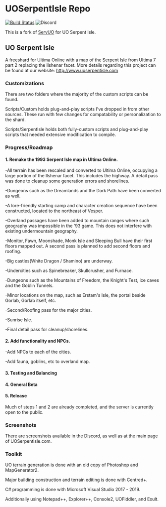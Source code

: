 # UOSerpentIsle Repo

[![Build Status](https://travis-ci.org/highchloride/UOSerpentIsle.svg?branch=master)](https://travis-ci.org/highchloride/UOSerpentIsle)
![Discord](https://img.shields.io/discord/488143790557626378.svg)

This is a fork of [ServUO](https://github.com/ServUO/ServUO) for UO Serpent Isle.

## UO Serpent Isle

A freeshard for Ultima Online with a map of the Serpent Isle from Ultima 7 part 2 replacing the Ilshenar facet. More details regarding this project can be found at our website: http://www.uoserpentisle.com

### Customizations

There are two folders where the majority of the custom scripts can be found. 

Scripts/Custom holds plug-and-play scripts I've dropped in from other sources. These run with few changes for compatability or personalization to the shard.

Scripts/SerpentIsle holds both fully-custom scripts and plug-and-play scripts that needed extensive modification to compile. 

### Progress/Roadmap

#### 1. Remake the 1993 Serpent Isle map in Ultima Online.
  
  -All terrain has been rescaled and converted to Ultima Online, occupying a large portion of the Ilshenar facet. This includes the highway. A detail pass was done to cleanup some generation errors and shorelines.
  
  -Dungeons such as the Dreamlands and the Dark Path have been converted as well.
  
  -A lore-friendly starting camp and character creation sequence have been constructed, located to the northeast of Vesper.
  
  -Overland passages have been added to mountain ranges where such geography was impossible in the '93 game. This does not interfere with existing undermountain geography.
  
  -Monitor, Fawn, Moonshade, Monk Isle and Sleeping Bull have their first floors mapped out. A second pass is planned to add second floors and roofing.
  
  -Big castles(White Dragon / Shamino) are underway.
  
  -Undercities such as Spinebreaker, Skullcrusher, and Furnace.
  
  -Dungeons such as the Mountains of Freedom, the Knight's Test, ice caves and the Goblin Tunnels.
  
  -Minor locations on the map, such as Erstam's Isle, the portal beside Gorlab, Gorlab itself, etc.
  
  -Second/Roofing pass for the major cities.
  
  -Sunrise Isle.
  
  -Final detail pass for cleanup/shorelines.
    
#### 2. Add functionality and NPCs.
  
  -Add NPCs to each of the cities.
  
  -Add fauna, goblins, etc to overland map.  
 
#### 3. Testing and Balancing

#### 4. General Beta

#### 5. Release

Much of steps 1 and 2 are already completed, and the server is currently open to the public.

### Screenshots

There are screenshots available in the Discord, as well as at the main page of UOSerpentisle.com.

### Toolkit

UO terrain generation is done with an old copy of Photoshop and MapGenerator2.

Major building construction and terrain editing is done with Centred+.

C# programming is done with Microsoft Visual Studio 2017 - 2019.

Additionally using Notepad++, Explorer++, Console2, UOFiddler, and Exult.
